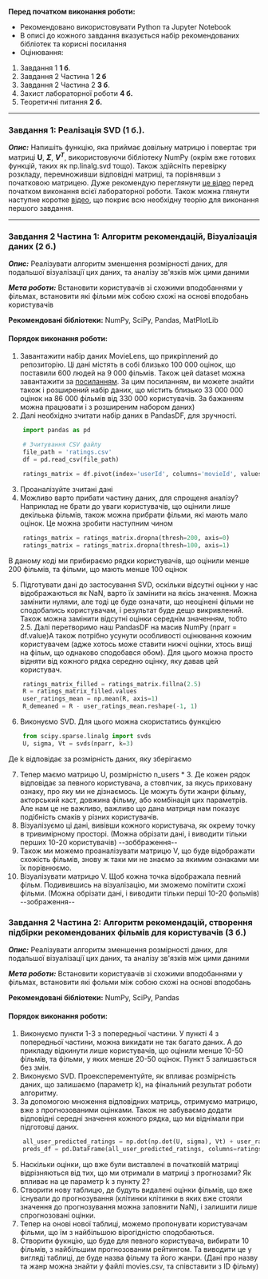 ﻿**Перед початком виконання роботи:**

- Рекомендовано використовувати Python та Jupyter Notebook
- В описі до кожного завдання вказується набір рекомендованих бібліотек та корисні посилання
- Оцінювання:
1. Завдання 1 **1 б**.
2. Завдання 2 Частина 1 **2 б**
3. Завдання 2 Частина 2 **3 б**.
4. Захист лабораторної роботи **4 б.**
5. Теоретичні питання **2 б.**

----------------------------

### Завдання 1: Реалізація SVD (1 б.).

***Опис:*** Напишіть функцію, яка приймає довільну матрицю і повертає три матриці **U**, **$\Sigma$**, **$V^T$**, використовуючи бібліотеку NumPy (окрім вже готових функцій, таких як np.linalg.svd тощо). Також здійсніть перевірку розкладу, перемноживши відповідні матриці, та порівнявши з початковою матрицею. Дуже рекомендую переглянути [це відео](https://youtu.be/vSczTbgc8Rc?si=NX8eTqH1KsUmJnZj) перед початком виконання всієї лабораторної роботи. Також можна глянути наступне коротке [відео](https://youtu.be/mBcLRGuAFUk?si=nxhLO82Zn8-PKRHJ), що покриє всю необхідну теорію для виконання першого завдання.

----------------------------

### Завдання 2 Частина 1: Алгоритм рекомендацій, Візуалізація даних (2 б.)
***Опис:*** Реалізувати алгоритм зменшення розмірності даних, для подальшої візуалізації цих даних, та аналізу зв'язків між цими даними

***Мета роботи:*** Встановити користувачів зі схожими вподобаннями у фільмах, встановити які фільми між собою схожі на основі вподобань користувачів

**Рекомендовані бібліотеки:** NumPy, SciPy, Pandas, MatPlotLib

#### Порядок виконання роботи:
1. Завантажити набір даних MovieLens, що прикріплений до репозиторію. Ці дані містять в собі близько 100 000 оцінок, що поставили 600 людей на 9 000 фільмів. Також цей dataset можна завантажити за [посиланням](https://grouplens.org/datasets/movielens/latest/). За цим посиланням, ви можете знайти також і розширений набір даних, що містить близько 33 000 000 оцінок на 86 000 фільмів від 330 000 користувачів. За бажанням можна працювати і з розширеним набором даних)
2. Далі необхідно зчитати набір даних в PandasDF, для зручності.

```python
    import pandas as pd

    # Зчитування CSV файлу
    file_path = 'ratings.csv'
    df = pd.read_csv(file_path)

    ratings_matrix = df.pivot(index='userId', columns='movieId', values='rating')
``` 
3. Проаналізуйте зчитані дані
4. Можливо варто прибати частину даних, для спрощеня аналізу? Наприклад не брати до уваги користувачів, що оцінили лише декільька фільмів, також можна прибрати фільми, які мають мало оцінок. Це можна зробити наступним чином

```python
    ratings_matrix = ratings_matrix.dropna(thresh=200, axis=0)
    ratings_matrix = ratings_matrix.dropna(thresh=100, axis=1)
``` 
В даному коді ми прибираємо рядки користувачів, що оцінили менше 200 фільмів, та фільми, що мають менше 100 оцінок

5. Підготувати дані до застосування SVD, оскільки відсутні оцінки у нас відображаються як NaN, варто їх замінити на якісь значення. Можна замінити нулями, але тоді це буде означати, що неоцінені фільми не сподобались користувачам, і результат буде дещо викривлений. Також можна замінити відсутні оцінки середнім значенням, тобто 2.5. Далі перетворимо наш PandasDF на масив NumPy (nparr = df.value)А також потрібно усунути особливості оцінювання кожним користувачем (адже хотось може ставити нижчі оцінки, хтось вищі на фільм, що однаково сподобався обом). Для цього можна просто відняти від кожного рядка середню оцінку, яку давав цей користувач.
   
```python
    ratings_matrix_filled = ratings_matrix.fillna(2.5)
    R = ratings_matrix_filled.values
    user_ratings_mean = np.mean(R, axis=1)
    R_demeaned = R - user_ratings_mean.reshape(-1, 1)
```
6. Виконуємо SVD. Для цього можна скористатись функцією

```python
    from scipy.sparse.linalg import svds
    U, sigma, Vt = svds(nparr, k=3)
```
Де k відповідає за розмірність даних, яку зберігаємо

7. Тепер маємо матрицю U, розмірністю n_users * 3. Де кожен рядок відповідає за певного користувача, а стовпчик, за якусь приховану ознаку, про яку ми не дізнаємось. Це можуть бути жанри фільму, акторський каст, довжина фільму, або комбінація цих параметрів. Але нам це не важливо, важливо що дана матриця нам показує подібність смаків у різних користувачів.
8. Візуалізуємо ці дані, вивівши кожного користувача, як окрему точку в тривимірному просторі. (Можна обрізати дані, і виводити тільки перших 10-20 користувачів)
--зоббраження--
9. Також ми можемо проаналізувати матрицю V, що буде відображати схожість фільмів, знову ж таки ми не знаємо за якимим ознаками ми їх порівнюємо. 
10. Візуалізувати матрицю V. Щоб кожна точка відображала певний фільм. Подивившись на візуалізацію, ми зможемо помітити схожі фільми. (Можна обрізати дані, і виводити тільки перші 10-20 фольмів)
--зображення--

### Завдання 2 Частина 2: Алгоритм рекомендацій, створення підбірки рекомендованих фільмів для користувачів (3 б.)
***Опис:*** Реалізувати алгоритм зменшення розмірності даних, для подальшої візуалізації цих даних, та аналізу зв'язків між цими даними

***Мета роботи:*** Встановити користувачів зі схожими вподобаннями у фільмах, встановити які фольми між собою схожі на основі вподобань

**Рекомендовані бібліотеки:** NumPy, SciPy, Pandas

#### Порядок виконання роботи:
1. Виконуємо пункти 1-3 з попередньої частини. У пункті 4 з попередньої частини, можна викидати не так багато даних. А до прикладу відкинути лише користувачів, що оцінили менше 10-50 фільмів, та фільми, у яких менше 20-50 оцінок. Пункт 5 залишається без змін.
2. Виконуємо SVD. Проексперементуйте, як впливає розмірність даних, що залишаємо (параметр k), на фінальний результат роботи алгоритму.
3. За допомогою множення відповідних матриць, отримуємо матрицю, вже з прогнозованими оцінками. Також не забуваємо додати відповідні середні значення кожного рядка, що ми віднімали при підготовці даних.
```python
    all_user_predicted_ratings = np.dot(np.dot(U, sigma), Vt) + user_ratings_mean.reshape(-1, 1)
    preds_df = pd.DataFrame(all_user_predicted_ratings, columns=ratings_matrix.columns, index=ratings_matrix.index)
```
5. Наскільки оцінки, що вже були виставлені в початковій матриці відрізняються від тих, що ми отримали в матриці з прогнозами? Як впливає на це параметр k з пункту 2?
6. Створити нову таблицю, де будуть видалені оцінки фільмів, що вже існували до прогнозування (клітинки клітинки в яких вже стояли значення до прогнозування можна заповнити NaN), і залишити лише спрогнозовані оцінки.
7. Тепер на онові нової таблиці, можемо пропонувати користувачам фільми, що їм з найбільшою вірогідністю сподобаються.
8. Створити фукнцію, що буде для певного користувача, вибирати 10 фільмів, з найбільшим прогнозованим рейтингом. Та виводити це у вигляді таблиці, де буде назва фільму та його жанри. (Дані про назву та жанр можна знайти у файлі movies.csv, та співставити з ID фільму) 
